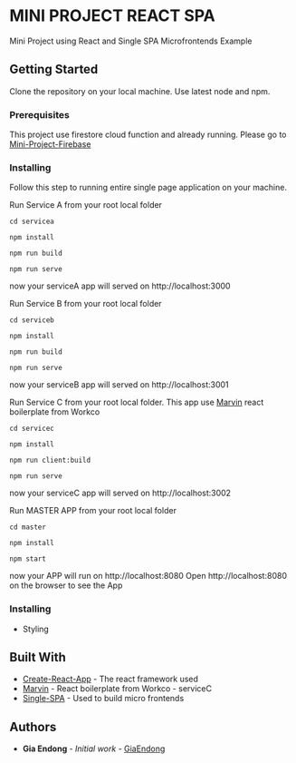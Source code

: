 # MINI PROJECT REACT SPA

Mini Project using React and Single SPA Microfrontends Example

## Getting Started

Clone the repository on your local machine. Use latest node and npm.

### Prerequisites

This project use firestore cloud function and already running. Please go to [Mini-Project-Firebase](https://github.com/giaendong/mini-project-firebase)


### Installing

Follow this step to running entire single page application on your machine.

Run Service A
from your root local folder
```
cd servicea
```
```
npm install
```
```
npm run build
```
```
npm run serve
```
now your serviceA app will served on http://localhost:3000

Run Service B
from your root local folder
```
cd serviceb
```
```
npm install
```
```
npm run build
```
```
npm run serve
```
now your serviceB app will served on http://localhost:3001

Run Service C
from your root local folder. This app use [Marvin](https://github.com/workco/marvin) react boilerplate from Workco
```
cd servicec
```
```
npm install
```
```
npm run client:build
```
```
npm run serve
```
now your serviceC app will served on http://localhost:3002

Run MASTER APP
from your root local folder
```
cd master
```
```
npm install
```
```
npm start
```
now your APP will run on http://localhost:8080
Open http://localhost:8080 on the browser to see the App

### Installing
- Styling

## Built With

* [Create-React-App](https://github.com/facebook/create-react-app) - The react framework used
* [Marvin](https://github.com/workco/marvin) - React boilerplate from Workco - serviceC
* [Single-SPA](https://github.com/CanopyTax/single-spa) - Used to build micro frontends

## Authors

* **Gia Endong** - *Initial work* - [GiaEndong](https://github.com/giaendong)

